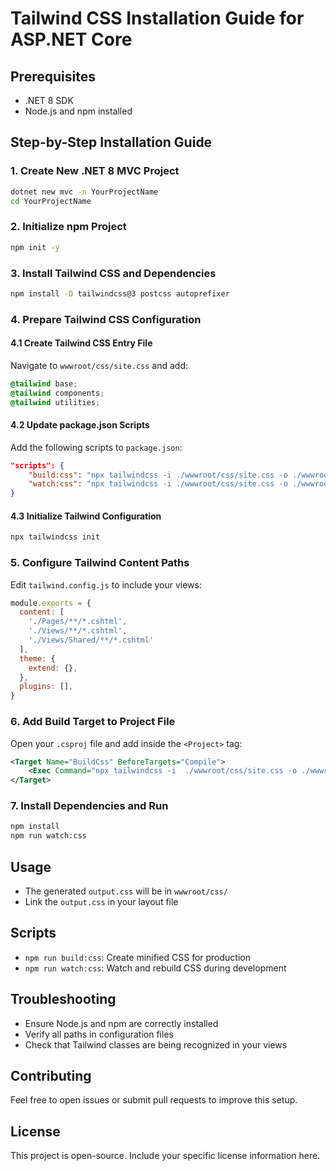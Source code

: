 # Tailwind CSS Installation Guide for ASP.NET Core

## Prerequisites
- .NET 8 SDK
- Node.js and npm installed

## Step-by-Step Installation Guide

### 1. Create New .NET 8 MVC Project
```bash
dotnet new mvc -n YourProjectName
cd YourProjectName
```

### 2. Initialize npm Project
```bash
npm init -y
```

### 3. Install Tailwind CSS and Dependencies
```bash
npm install -D tailwindcss@3 postcss autoprefixer
```

### 4. Prepare Tailwind CSS Configuration

#### 4.1 Create Tailwind CSS Entry File
Navigate to `wwwroot/css/site.css` and add:
```css
@tailwind base;
@tailwind components;
@tailwind utilities;
```

#### 4.2 Update package.json Scripts
Add the following scripts to `package.json`:
```json
"scripts": {
    "build:css": "npx tailwindcss -i ./wwwroot/css/site.css -o ./wwwroot/css/output.css --minify",
    "watch:css": "npx tailwindcss -i ./wwwroot/css/site.css -o ./wwwroot/css/output.css --watch"
}
```

#### 4.3 Initialize Tailwind Configuration
```bash
npx tailwindcss init
```

### 5. Configure Tailwind Content Paths
Edit `tailwind.config.js` to include your views:
```javascript
module.exports = {
  content: [
    './Pages/**/*.cshtml',
    './Views/**/*.cshtml',
    './Views/Shared/**/*.cshtml'
  ],
  theme: {
    extend: {},
  },
  plugins: [],
}
```

### 6. Add Build Target to Project File
Open your `.csproj` file and add inside the `<Project>` tag:
```xml
<Target Name="BuildCss" BeforeTargets="Compile">
    <Exec Command="npx tailwindcss -i  ./wwwroot/css/site.css -o ./wwwroot/css/output.css --watch" />
</Target>
```

### 7. Install Dependencies and Run
```bash
npm install
npm run watch:css
```

## Usage
- The generated `output.css` will be in `wwwroot/css/`
- Link the `output.css` in your layout file

## Scripts
- `npm run build:css`: Create minified CSS for production
- `npm run watch:css`: Watch and rebuild CSS during development

## Troubleshooting
- Ensure Node.js and npm are correctly installed
- Verify all paths in configuration files
- Check that Tailwind classes are being recognized in your views

## Contributing
Feel free to open issues or submit pull requests to improve this setup.

## License
This project is open-source. Include your specific license information here.
